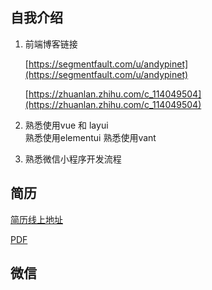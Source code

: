 

## 自我介绍

1. 前端博客链接
   
   [https://segmentfault.com/u/andypinet](https://segmentfault.com/u/andypinet)
   
   [https://zhuanlan.zhihu.com/c_114049504](https://zhuanlan.zhihu.com/c_114049504)

2. 熟悉使用vue 和 layui  
   熟悉使用elementui
   熟悉使用vant 

3. 熟悉微信小程序开发流程


## 简历

[简历线上地址](crm/images.md)

<a href="/crm/凌柏超-web前端-个人简历.pdf" download="凌柏超的个人简历">PDF</a>

## 微信

<ImageZoom
src="https://raw.githubusercontent.com/lbc19920615/lbc19920615/master/assets/wechat_qrcode.jpg"
:border="true"
width="600"
/>
